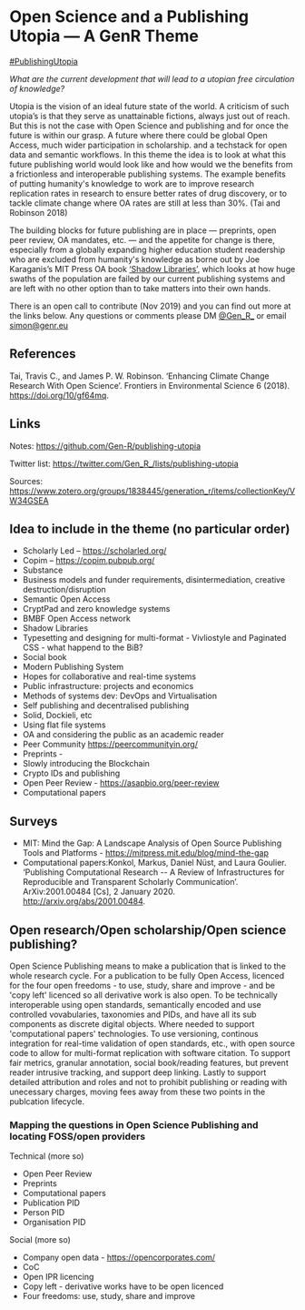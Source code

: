 # Open Science and a Publishing Utopia — A GenR Theme

[#PublishingUtopia](https://twitter.com/search?q=%23PublishingUtopia&src=typed_query&f=live)

_What are the current development that will lead to a utopian free circulation of knowledge?_

Utopia is the vision of an ideal future state of the world. A criticism of such utopia’s is that they serve as  unattainable fictions, always just out of reach. But this is not the case with Open Science and publishing and for once the future is within our grasp. A future where there could be global Open Access, much wider participation in scholarship. and a techstack for open data and semantic workflows. 
In this theme the idea is to look at what this future publishing world would look like and how would we the benefits from a frictionless and interoperable publishing systems. The example benefits of putting humanity's knowledge to work are to improve research replication rates in research to ensure better rates of drug discovery, or to tackle climate change where OA rates are still at less than 30%. (Tai and Robinson 2018)

The building blocks for future publishing are in place — preprints, open peer review, OA mandates, etc. —  and the appetite for change is there, especially from a globally expanding higher education student readership who are excluded from humanity's knowledge as borne out by Joe Karaganis’s MIT Press OA book [‘Shadow Libraries’](https://mitpress.mit.edu/books/shadow-libraries), which looks at how huge swaths of the population are failed by our current publishing systems and are left with no other option than to take matters into their own hands.

There is an open call to contribute (Nov 2019) and you can find out more at the links below. Any questions or comments please DM [@Gen_R_](https://twitter.com/Gen_R_) or email [simon@genr.eu](mailto:simon@genr.eu) 

## References

Tai, Travis C., and James P. W. Robinson. ‘Enhancing Climate Change Research With Open Science’. Frontiers in Environmental Science 6 (2018). https://doi.org/10/gf64mq.

## Links
Notes: https://github.com/Gen-R/publishing-utopia

Twitter list: https://twitter.com/Gen_R_/lists/publishing-utopia

Sources: https://www.zotero.org/groups/1838445/generation_r/items/collectionKey/VW34GSEA

## Idea to include in the theme (no particular order)

 - Scholarly Led &ndash; https://scholarled.org/
 - Copim &ndash; https://copim.pubpub.org/
 - Substance
 - Business models and funder requirements, disintermediation, creative destruction/disruption
 - Semantic Open Access
 - CryptPad and zero knowledge systems
 - BMBF Open Access network
 - Shadow Libraries
 - Typesetting and designing for multi-format - Vivliostyle and Paginated CSS - what happend to the BiB?
 - Social book
 - Modern Publishing System
 - Hopes for collaborative and real-time systems
 - Public infrastructure: projects and economics
 - Methods of systems dev: DevOps and Virtualisation
 - Self publishing and decentralised publishing 
  - Solid, Dockieli, etc
  - Using flat file systems
 - OA and considering the public as an academic reader
 - Peer Community https://peercommunityin.org/
 - Preprints - 
 - Slowly introducing the Blockchain
 - Crypto IDs and publishing
 - Open Peer Review - https://asapbio.org/peer-review
 - Computational papers
 
## Surveys

 - MIT: Mind the Gap: A Landscape Analysis of Open Source Publishing Tools and Platforms - https://mitpress.mit.edu/blog/mind-the-gap
 - Computational papers:Konkol, Markus, Daniel Nüst, and Laura Goulier. ‘Publishing Computational Research -- A Review of Infrastructures for Reproducible and Transparent Scholarly Communication’. ArXiv:2001.00484 [Cs], 2 January 2020. http://arxiv.org/abs/2001.00484.


## Open research/Open scholarship/Open science publishing?

Open Science Publishing means to make a publication that is linked to the whole research cycle. For a publication to be fully Open Access, licenced for the four open freedoms - to use, study, share and improve - and be 'copy left' licenced so all derivative work is also open. To be technically interoperable using open standards, semantically encoded and use controlled vovabularies, taxonomies and PIDs, and have all its sub components as discrete digital objects. Where needed to support 'computational papers' technologies. To use versioning, continous integration for real-time validation of open standards, etc., with open source code to allow for multi-format replication with software citation. To support fair metrics, granular annotation, social book/reading features, but prevent reader intrusive tracking, and support deep linking. Lastly to support detailed attribution and roles and not to prohibit publishing or reading with unecessary charges, moving fees away from these two points in the publcation lifecycle.

### Mapping the questions in Open Science Publishing and locating FOSS/open providers 

Technical (more so)

 - Open Peer Review
 - Preprints
 - Computational papers
 - Publication PID
 - Person PID
 - Organisation PID
 
Social (more so)

 - Company open data - https://opencorporates.com/
 - CoC
 - Open IPR licencing
 - Copy left - derivative works have to be open licenced
 - Four freedoms: use, study, share and improve
 



